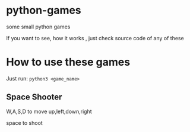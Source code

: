 # python-games
some small python games 

If you want to see, how it works , just check source code of any of these

# How to use these games

Just run: ```python3 <game_name> ``` 


## Space Shooter
W,A,S,D to move up,left,down,right

space to shoot
 

